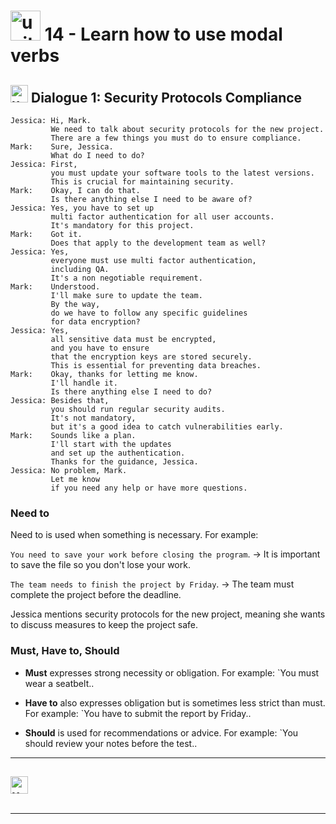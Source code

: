 # <img width="48" height="48" src="https://img.icons8.com/emoji/48/united-kingdom-emoji.png" alt="united-kingdom-emoji"/>  14 - Learn how to use modal verbs

## <img width="28" height="28" src="https://img.icons8.com/emoji/28/united-kingdom-emoji.png" alt="united-kingdom-emoji"/> Dialogue 1: Security Protocols Compliance

```
Jessica: Hi, Mark.
         We need to talk about security protocols for the new project.
         There are a few things you must do to ensure compliance.
Mark:    Sure, Jessica.
         What do I need to do?
Jessica: First,
         you must update your software tools to the latest versions.
         This is crucial for maintaining security.
Mark:    Okay, I can do that.
         Is there anything else I need to be aware of?
Jessica: Yes, you have to set up
         multi factor authentication for all user accounts.
         It's mandatory for this project.
Mark:    Got it.
         Does that apply to the development team as well?
Jessica: Yes,
         everyone must use multi factor authentication,
         including QA.
         It's a non negotiable requirement.
Mark:    Understood.
         I'll make sure to update the team.
         By the way,
         do we have to follow any specific guidelines
         for data encryption?
Jessica: Yes,
         all sensitive data must be encrypted,
         and you have to ensure
         that the encryption keys are stored securely.
         This is essential for preventing data breaches.
Mark:    Okay, thanks for letting me know.
         I'll handle it.
         Is there anything else I need to do?
Jessica: Besides that,
         you should run regular security audits.
         It's not mandatory,
         but it's a good idea to catch vulnerabilities early.
Mark:    Sounds like a plan.
         I'll start with the updates
         and set up the authentication.
         Thanks for the guidance, Jessica.
Jessica: No problem, Mark.
         Let me know
         if you need any help or have more questions.
```

### Need to

Need to is used when something is necessary. For example:

`You need to save your work before closing the program`. -> It is important to save the file so you don't lose your work.

`The team needs to finish the project by Friday`. -> The team must complete the project before the deadline.

Jessica mentions security protocols for the new project, meaning she wants to discuss measures to keep the project safe.

### Must, Have to, Should

- **Must** expresses strong necessity or obligation. For example: `You must wear a seatbelt..

- **Have to** also expresses obligation but is sometimes less strict than must. For example: `You have to submit the report by Friday..

- **Should** is used for recommendations or advice. For example: `You should review your notes before the test..

---

## <img width="28" height="28" src="https://img.icons8.com/emoji/28/united-kingdom-emoji.png" alt="united-kingdom-emoji"/> 

```

```

---
